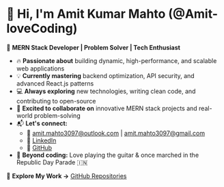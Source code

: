 # 👋 Hi, I'm Amit Kumar Mahto (@Amit-loveCoding)  
🚀 **MERN Stack Developer | Problem Solver | Tech Enthusiast**  

- 🔥 **Passionate about** building dynamic, high-performance, and scalable web applications  
- 💡 **Currently mastering** backend optimization, API security, and advanced React.js patterns  
- 💻 **Always exploring** new technologies, writing clean code, and contributing to open-source  
- 🤝 **Excited to collaborate on** innovative MERN stack projects and real-world problem-solving  
- 📬 **Let's connect:**  
  - 📧 [amit.mahto3097@outlook.com](mailto:amit.mahto3097@outlook.com) | [amit.mahto3097@gmail.com](mailto:amit.mahto3097@gmail.com)  
  - 🔗 [LinkedIn](https://www.linkedin.com/in/amit-kumar-mahto-25437a295/)  
  - 🔗 [GitHub](https://github.com/Amit-loveCoding)  
- 🎸 **Beyond coding:** Love playing the guitar & once marched in the Republic Day Parade 🇮🇳  

🚀 **Explore My Work →** [GitHub Repositories](https://github.com/Amit-loveCoding)  
